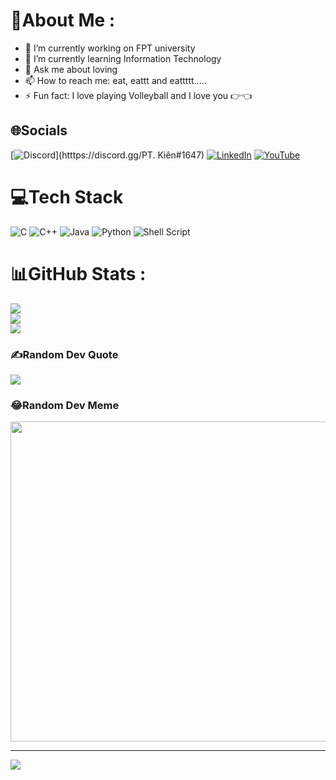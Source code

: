 # 💫About Me :
- 🔭 I’m currently working on FPT university
- 🌱 I’m currently learning Information Technology
- 💬 Ask me about loving
- 📫 How to reach me: eat, eattt and eattttt.....
- ⚡ Fun fact: I love playing Volleyball and I love you 👉👈

## 🌐Socials
[![Discord](https://img.shields.io/badge/Discord-%237289DA.svg?logo=discord&logoColor=white)](htttps://discord.gg/PT. Kiên#1647) [![LinkedIn](https://img.shields.io/badge/LinkedIn-%230077B5.svg?logo=linkedin&logoColor=white)](https://linkedin.com/in/https://www.linkedin.com/in/ki%C3%AAn-ph%E1%BA%A1m-trung-4bab97219/) [![YouTube](https://img.shields.io/badge/YouTube-%23FF0000.svg?logo=YouTube&logoColor=white)](https://youtube.com/c/https://www.youtube.com/channel/UCPQB0NjhJokSGmAE-O1D_YQ) 

# 💻Tech Stack
![C](https://img.shields.io/badge/c-%2300599C.svg?style=plastic&logo=c&logoColor=white) ![C++](https://img.shields.io/badge/c++-%2300599C.svg?style=plastic&logo=c%2B%2B&logoColor=white) ![Java](https://img.shields.io/badge/java-%23ED8B00.svg?style=plastic&logo=java&logoColor=white) ![Python](https://img.shields.io/badge/python-3670A0?style=plastic&logo=python&logoColor=ffdd54) ![Shell Script](https://img.shields.io/badge/shell_script-%23121011.svg?style=plastic&logo=gnu-bash&logoColor=white)
# 📊GitHub Stats :
![](https://github-readme-stats.vercel.app/api?username=blackrabbit2003&theme=tokyonight&hide_border=true&include_all_commits=false&count_private=true)<br/>
![](https://github-readme-streak-stats.herokuapp.com/?user=blackrabbit2003&theme=tokyonight&hide_border=true)<br/>
![](https://github-readme-stats.vercel.app/api/top-langs/?username=blackrabbit2003&theme=tokyonight&hide_border=true&include_all_commits=false&count_private=true&layout=compact)

### ✍️Random Dev Quote
![](https://quotes-github-readme.vercel.app/api?type=horizontal&theme=tokyonight)

### 😂Random Dev Meme
<img src="https://random-memer.herokuapp.com/" width="512px"/>

---
[![](https://visitcount.itsvg.in/api?id=blackrabbit2003&icon=9&color=1)](https://visitcount.itsvg.in)
